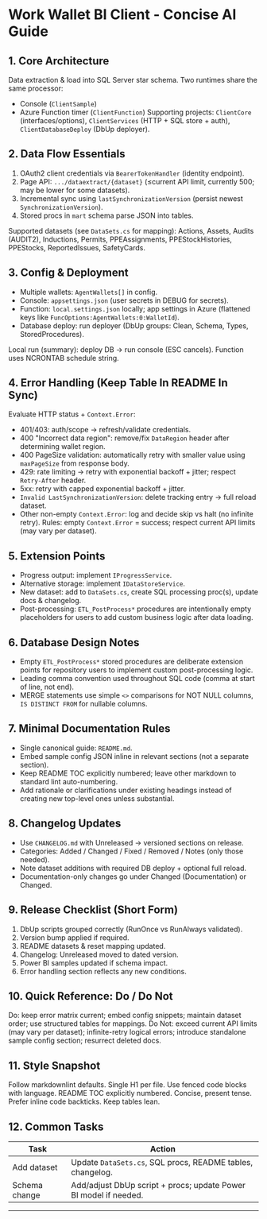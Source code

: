 # Work Wallet BI Client - Concise AI Guide

## 1. Core Architecture
Data extraction & load into SQL Server star schema. Two runtimes share the same processor:
- Console (`ClientSample`)
- Azure Function timer (`ClientFunction`)
Supporting projects: `ClientCore` (interfaces/options), `ClientServices` (HTTP + SQL store + auth), `ClientDatabaseDeploy` (DbUp deployer).

## 2. Data Flow Essentials
1. OAuth2 client credentials via `BearerTokenHandler` (identity endpoint).
2. Page API: `.../dataextract/{dataset}` (≤current API limit, currently 500; may be lower for some datasets).
3. Incremental sync using `lastSynchronizationVersion` (persist newest `SynchronizationVersion`).
4. Stored procs in `mart` schema parse JSON into tables.

Supported datasets (see `DataSets.cs` for mapping): Actions, Assets, Audits (AUDIT2), Inductions, Permits, PPEAssignments, PPEStockHistories, PPEStocks, ReportedIssues, SafetyCards.

## 3. Config & Deployment
- Multiple wallets: `AgentWallets[]` in config.
- Console: `appsettings.json` (user secrets in DEBUG for secrets).
- Function: `local.settings.json` locally; app settings in Azure (flattened keys like `FuncOptions:AgentWallets:0:WalletId`).
- Database deploy: run deployer (DbUp groups: Clean, Schema, Types, StoredProcedures).

Local run (summary): deploy DB → run console (ESC cancels). Function uses NCRONTAB schedule string.

## 4. Error Handling (Keep Table In README In Sync)
Evaluate HTTP status + `Context.Error`:
- 401/403: auth/scope → refresh/validate credentials.
- 400 "Incorrect data region": remove/fix `DataRegion` header after determining wallet region.
- 400 PageSize validation: automatically retry with smaller value using `maxPageSize` from response body.
- 429: rate limiting → retry with exponential backoff + jitter; respect `Retry-After` header.
- 5xx: retry with capped exponential backoff + jitter.
- `Invalid LastSynchronizationVersion`: delete tracking entry → full reload dataset.
- Other non-empty `Context.Error`: log and decide skip vs halt (no infinite retry).
Rules: empty `Context.Error` = success; respect current API limits (may vary per dataset).

## 5. Extension Points
- Progress output: implement `IProgressService`.
- Alternative storage: implement `IDataStoreService`.
- New dataset: add to `DataSets.cs`, create SQL processing proc(s), update docs & changelog.
- Post-processing: `ETL_PostProcess*` procedures are intentionally empty placeholders for users to add custom business logic after data loading.

## 6. Database Design Notes
- Empty `ETL_PostProcess*` stored procedures are deliberate extension points for repository users to implement custom post-processing logic.
- Leading comma convention used throughout SQL code (comma at start of line, not end).
- MERGE statements use simple `<>` comparisons for NOT NULL columns, `IS DISTINCT FROM` for nullable columns.

## 7. Minimal Documentation Rules
- Single canonical guide: `README.md`.
- Embed sample config JSON inline in relevant sections (not a separate section).
- Keep README TOC explicitly numbered; leave other markdown to standard lint auto-numbering.
- Add rationale or clarifications under existing headings instead of creating new top-level ones unless substantial.

## 8. Changelog Updates
- Use `CHANGELOG.md` with Unreleased → versioned sections on release.
- Categories: Added / Changed / Fixed / Removed / Notes (only those needed).
- Note dataset additions with required DB deploy + optional full reload.
- Documentation-only changes go under Changed (Documentation) or Changed.

## 9. Release Checklist (Short Form)
1. DbUp scripts grouped correctly (RunOnce vs RunAlways validated).
2. Version bump applied if required.
3. README datasets & reset mapping updated.
4. Changelog: Unreleased moved to dated version.
5. Power BI samples updated if schema impact.
6. Error handling section reflects any new conditions.

## 10. Quick Reference: Do / Do Not
Do: keep error matrix current; embed config snippets; maintain dataset order; use structured tables for mappings.
Do Not: exceed current API limits (may vary per dataset); infinite-retry logical errors; introduce standalone sample config section; resurrect deleted docs.

## 11. Style Snapshot
Follow markdownlint defaults. Single H1 per file. Use fenced code blocks with language. README TOC explicitly numbered. Concise, present tense. Prefer inline code backticks. Keep tables lean.

## 12. Common Tasks
| Task | Action |
| --- | --- |
| Add dataset | Update `DataSets.cs`, SQL procs, README tables, changelog. |
| Schema change | Add/adjust DbUp script + procs; update Power BI model if needed. |

---
